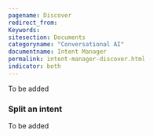 ```yaml
---
pagename: Discover
redirect_from:
Keywords:
sitesection: Documents
categoryname: "Conversational AI"
documentname: Intent Manager
permalink: intent-manager-discover.html
indicator: both
---
```


To be added

### Split an intent

To be added